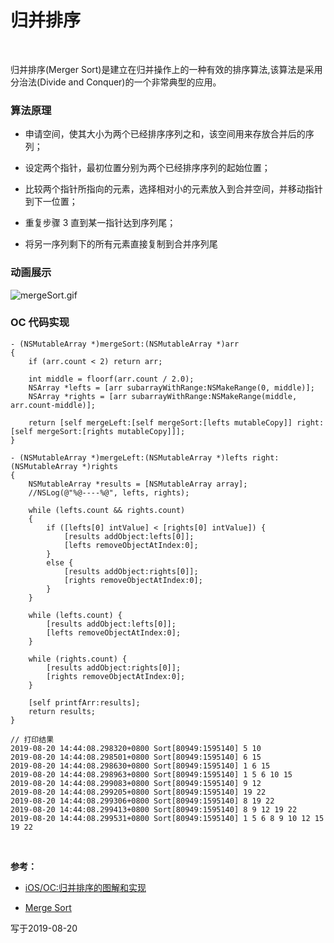 
# 归并排序

<br>

归并排序(Merger Sort)是建立在归并操作上的一种有效的排序算法,该算法是采用分治法(Divide and Conquer)的一个非常典型的应用。


### 算法原理

- 申请空间，使其大小为两个已经排序序列之和，该空间用来存放合并后的序列；

- 设定两个指针，最初位置分别为两个已经排序序列的起始位置；

- 比较两个指针所指向的元素，选择相对小的元素放入到合并空间，并移动指针到下一位置；

- 重复步骤 3 直到某一指针达到序列尾；

- 将另一序列剩下的所有元素直接复制到合并序列尾


### 动画展示

![](https://images.gitee.com/uploads/images/2019/0820/144833_59efa028_1355277.gif "mergeSort.gif")


### OC 代码实现

```
- (NSMutableArray *)mergeSort:(NSMutableArray *)arr
{
    if (arr.count < 2) return arr;
    
    int middle = floorf(arr.count / 2.0);
    NSArray *lefts = [arr subarrayWithRange:NSMakeRange(0, middle)];
    NSArray *rights = [arr subarrayWithRange:NSMakeRange(middle, arr.count-middle)];
    
    return [self mergeLeft:[self mergeSort:[lefts mutableCopy]] right:[self mergeSort:[rights mutableCopy]]];
}

- (NSMutableArray *)mergeLeft:(NSMutableArray *)lefts right:(NSMutableArray *)rights
{
    NSMutableArray *results = [NSMutableArray array];
    //NSLog(@"%@----%@", lefts, rights);
    
    while (lefts.count && rights.count)
    {
        if ([lefts[0] intValue] < [rights[0] intValue]) {
            [results addObject:lefts[0]];
            [lefts removeObjectAtIndex:0];
        }
        else {
            [results addObject:rights[0]];
            [rights removeObjectAtIndex:0];
        }
    }
    
    while (lefts.count) {
        [results addObject:lefts[0]];
        [lefts removeObjectAtIndex:0];
    }
    
    while (rights.count) {
        [results addObject:rights[0]];
        [rights removeObjectAtIndex:0];
    }
    
    [self printfArr:results];
    return results;
}

// 打印结果
2019-08-20 14:44:08.298320+0800 Sort[80949:1595140] 5 10
2019-08-20 14:44:08.298501+0800 Sort[80949:1595140] 6 15
2019-08-20 14:44:08.298630+0800 Sort[80949:1595140] 1 6 15
2019-08-20 14:44:08.298963+0800 Sort[80949:1595140] 1 5 6 10 15
2019-08-20 14:44:08.299083+0800 Sort[80949:1595140] 9 12
2019-08-20 14:44:08.299205+0800 Sort[80949:1595140] 19 22
2019-08-20 14:44:08.299306+0800 Sort[80949:1595140] 8 19 22
2019-08-20 14:44:08.299413+0800 Sort[80949:1595140] 8 9 12 19 22
2019-08-20 14:44:08.299531+0800 Sort[80949:1595140] 1 5 6 8 9 10 12 15 19 22
```

<br>

**参考：**

- [iOS/OC:归并排序的图解和实现](https://www.jianshu.com/p/8fce5bfb0013)

- [Merge Sort](https://github.com/hustcc/JS-Sorting-Algorithm/blob/master/5.mergeSort.md)

写于2019-08-20

<br>